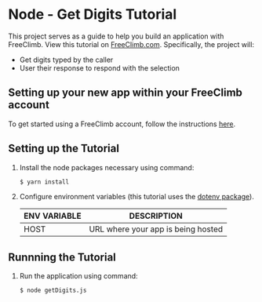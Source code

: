 # Node - Get Digits Tutorial

This project serves as a guide to help you build an application with FreeClimb. View this tutorial on [FreeClimb.com](https://docs.freeclimb.com/docs/collect-digits-1#section-javascript). Specifically, the project will:

- Get digits typed by the caller
- User their response to respond with the selection   

## Setting up your new app within your FreeClimb account

To get started using a FreeClimb account, follow the instructions [here](https://docs.freeclimb.com/docs/getting-started-with-freeclimb).

## Setting up the Tutorial

1. Install the node packages necessary using command:

   ```bash
   $ yarn install
   ```

2. Configure environment variables (this tutorial uses the [dotenv package](https://www.npmjs.com/package/dotenv)).

   | ENV VARIABLE            | DESCRIPTION                                                                                                                                                                             |
   | ----------------------- | --------------------------------------------------------------------------------------------------------------------------------------------------------------------------------------- |
   | HOST | URL where your app is being hosted |

## Runnning the Tutorial

1. Run the application using command:

   ```bash
   $ node getDigits.js
   ```


